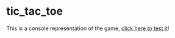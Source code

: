 # tic_tac_toe
This is a console representation of the game, <a href="https://replit.com/@DimitrArabadzhi/tictaetoe?v=1"> click here to test it</a>!
